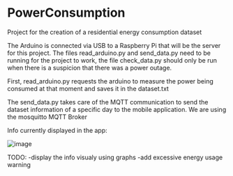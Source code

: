 # PowerConsumption
Project for the creation of a residential energy consumption dataset

The Arduino is connected via USB to a Raspberry Pi that will be the server for this project. The files read_arduino.py and send_data.py need to be running for the project to work, the file check_data.py should only be run when there is a suspicion that there was a power outage.

First, read_arduino.py requests the arduino to measure the power being consumed at that moment and saves it in the dataset.txt

The send_data.py takes care of the MQTT communication to send the dataset information of a specific day to the mobile application. We are using the mosquitto MQTT Broker

Info currently displayed in the app:

![image](https://user-images.githubusercontent.com/94933775/167912463-8c51e367-5867-4091-b8d1-ef75dcd1cfb0.png)

TODO:
-display the info visualy using graphs
-add excessive energy usage warning
